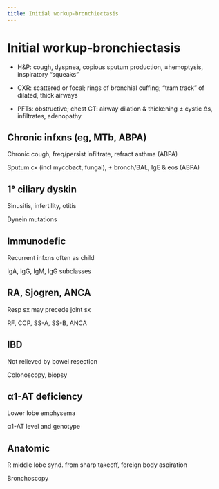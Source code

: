 ```yaml
---
title: Initial workup-bronchiectasis
---
```

# Initial workup-bronchiectasis


* H&P: cough, dyspnea, copious sputum production, ±hemoptysis, inspiratory “squeaks”

* CXR: scattered or focal; rings of bronchial cuffing; “tram track” of dilated, thick airways

* PFTs: obstructive; chest CT: airway dilation & thickening ± cystic Δs, infiltrates, adenopathy

## Chronic infxns (eg, MTb, ABPA)

Chronic cough, freq/persist infiltrate, refract asthma (ABPA)

Sputum cx (incl mycobact, fungal), ± bronch/BAL, IgE & eos (ABPA)

## 1° ciliary dyskin

Sinusitis, infertility, otitis

Dynein mutations

## Immunodefic

Recurrent infxns often as child

IgA, IgG, IgM, IgG subclasses

## RA, Sjogren, ANCA

Resp sx may precede joint sx

RF, CCP, SS-A, SS-B, ANCA

## IBD

Not relieved by bowel resection

Colonoscopy, biopsy

## α1-AT deficiency

Lower lobe emphysema

α1-AT level and genotype

## Anatomic

R middle lobe synd. from sharp takeoff, foreign body aspiration

Bronchoscopy

